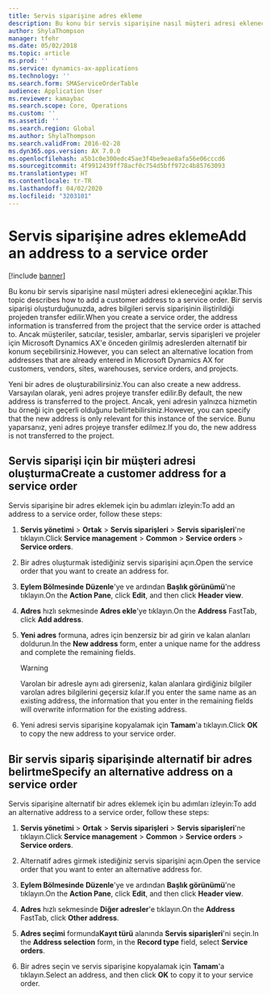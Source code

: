 ```yaml
---
title: Servis siparişine adres ekleme
description: Bu konu bir servis siparişine nasıl müşteri adresi ekleneceğini açıklar.
author: ShylaThompson
manager: tfehr
ms.date: 05/02/2018
ms.topic: article
ms.prod: ''
ms.service: dynamics-ax-applications
ms.technology: ''
ms.search.form: SMAServiceOrderTable
audience: Application User
ms.reviewer: kamaybac
ms.search.scope: Core, Operations
ms.custom: ''
ms.assetid: ''
ms.search.region: Global
ms.author: ShylaThompson
ms.search.validFrom: 2016-02-28
ms.dyn365.ops.version: AX 7.0.0
ms.openlocfilehash: a5b1c0e300edc45ae3f4be9eae8afa56e06cccd6
ms.sourcegitcommit: 4f9912439ff78acf0c754d5bff972c4b85763093
ms.translationtype: HT
ms.contentlocale: tr-TR
ms.lasthandoff: 04/02/2020
ms.locfileid: "3203101"
---
```

# <a name="add-an-address-to-a-service-order"></a><span data-ttu-id="a0668-103">Servis siparişine adres ekleme</span><span class="sxs-lookup"><span data-stu-id="a0668-103">Add an address to a service order</span></span>    

[!include [banner](../includes/banner.md)]


<span data-ttu-id="a0668-104">Bu konu bir servis siparişine nasıl müşteri adresi ekleneceğini açıklar.</span><span class="sxs-lookup"><span data-stu-id="a0668-104">This topic describes how to add a customer address to a service order.</span></span> <span data-ttu-id="a0668-105">Bir servis siparişi oluşturduğunuzda, adres bilgileri servis siparişinin iliştirildiği projeden transfer edilir.</span><span class="sxs-lookup"><span data-stu-id="a0668-105">When you create a service order, the address information is transferred from the project that the service order is attached to.</span></span> <span data-ttu-id="a0668-106">Ancak müşteriler, satıcılar, tesisler, ambarlar, servis siparişleri ve projeler için Microsoft Dynamics AX'e önceden girilmiş adreslerden alternatif bir konum seçebilirsiniz.</span><span class="sxs-lookup"><span data-stu-id="a0668-106">However, you can select an alternative location from addresses that are already entered in Microsoft Dynamics AX for customers, vendors, sites, warehouses, service orders, and projects.</span></span>

<span data-ttu-id="a0668-107">Yeni bir adres de oluşturabilirsiniz.</span><span class="sxs-lookup"><span data-stu-id="a0668-107">You can also create a new address.</span></span> <span data-ttu-id="a0668-108">Varsayılan olarak, yeni adres projeye transfer edilir.</span><span class="sxs-lookup"><span data-stu-id="a0668-108">By default, the new address is transferred to the project.</span></span> <span data-ttu-id="a0668-109">Ancak, yeni adresin yalnızca hizmetin bu örneği için geçerli olduğunu belirtebilirsiniz.</span><span class="sxs-lookup"><span data-stu-id="a0668-109">However, you can specify that the new address is only relevant for this instance of the service.</span></span> <span data-ttu-id="a0668-110">Bunu yaparsanız, yeni adres projeye transfer edilmez.</span><span class="sxs-lookup"><span data-stu-id="a0668-110">If you do, the new address is not transferred to the project.</span></span>

## <a name="create-a-customer-address-for-a-service-order"></a><span data-ttu-id="a0668-111">Servis siparişi için bir müşteri adresi oluşturma</span><span class="sxs-lookup"><span data-stu-id="a0668-111">Create a customer address for a service order</span></span>

<span data-ttu-id="a0668-112">Servis siparişine bir adres eklemek için bu adımları izleyin:</span><span class="sxs-lookup"><span data-stu-id="a0668-112">To add an address to a service order, follow these steps:</span></span>

1.  <span data-ttu-id="a0668-113">**Servis yönetimi** \> **Ortak** \> **Servis siparişleri** \> **Servis siparişleri**'ne tıklayın.</span><span class="sxs-lookup"><span data-stu-id="a0668-113">Click **Service management** \> **Common** \> **Service orders** \> **Service orders**.</span></span>

2.  <span data-ttu-id="a0668-114">Bir adres oluşturmak istediğiniz servis siparişini açın.</span><span class="sxs-lookup"><span data-stu-id="a0668-114">Open the service order that you want to create an address for.</span></span>

3.  <span data-ttu-id="a0668-115">**Eylem Bölmesinde** **Düzenle**'ye ve ardından **Başlık görünümü**'ne tıklayın.</span><span class="sxs-lookup"><span data-stu-id="a0668-115">On the **Action Pane**, click **Edit**, and then click **Header view**.</span></span>

4.  <span data-ttu-id="a0668-116">**Adres** hızlı sekmesinde **Adres ekle**'ye tıklayın.</span><span class="sxs-lookup"><span data-stu-id="a0668-116">On the **Address** FastTab, click **Add address**.</span></span>

5.  <span data-ttu-id="a0668-117">**Yeni adres** formuna, adres için benzersiz bir ad girin ve kalan alanları doldurun.</span><span class="sxs-lookup"><span data-stu-id="a0668-117">In the **New address** form, enter a unique name for the address and complete the remaining fields.</span></span> 
    

    > [!WARNING]
    > <P><span data-ttu-id="a0668-118">Varolan bir adresle aynı adı girerseniz, kalan alanlara girdiğiniz bilgiler varolan adres bilgilerini geçersiz kılar.</span><span class="sxs-lookup"><span data-stu-id="a0668-118">If you enter the same name as an existing address, the information that you enter in the remaining fields will overwrite information for the existing address.</span></span></P>


6.  <span data-ttu-id="a0668-119">Yeni adresi servis siparişine kopyalamak için **Tamam**'a tıklayın.</span><span class="sxs-lookup"><span data-stu-id="a0668-119">Click **OK** to copy the new address to your service order.</span></span>

## <a name="specify-an-alternative-address-on-a-service-order"></a><span data-ttu-id="a0668-120">Bir servis sipariş siparişinde alternatif bir adres belirtme</span><span class="sxs-lookup"><span data-stu-id="a0668-120">Specify an alternative address on a service order</span></span>

<span data-ttu-id="a0668-121">Servis siparişine alternatif bir adres eklemek için bu adımları izleyin:</span><span class="sxs-lookup"><span data-stu-id="a0668-121">To add an alternative address to a service order, follow these steps:</span></span>

1.  <span data-ttu-id="a0668-122">**Servis yönetimi** \> **Ortak** \> **Servis siparişleri** \> **Servis siparişleri**'ne tıklayın.</span><span class="sxs-lookup"><span data-stu-id="a0668-122">Click **Service management** \> **Common** \> **Service orders** \> **Service orders**.</span></span>

2.  <span data-ttu-id="a0668-123">Alternatif adres girmek istediğiniz servis siparişini açın.</span><span class="sxs-lookup"><span data-stu-id="a0668-123">Open the service order that you want to enter an alternative address for.</span></span>

3.  <span data-ttu-id="a0668-124">**Eylem Bölmesinde** **Düzenle**'ye ve ardından **Başlık görünümü**'ne tıklayın.</span><span class="sxs-lookup"><span data-stu-id="a0668-124">On the **Action Pane**, click **Edit**, and then click **Header view**.</span></span>

4.  <span data-ttu-id="a0668-125">**Adres** hızlı sekmesinde **Diğer adresler**'e tıklayın.</span><span class="sxs-lookup"><span data-stu-id="a0668-125">On the **Address** FastTab, click **Other address**.</span></span>

5.  <span data-ttu-id="a0668-126">**Adres seçimi** formunda**Kayıt türü** alanında **Servis siparişleri**'ni seçin.</span><span class="sxs-lookup"><span data-stu-id="a0668-126">In the **Address selection** form, in the **Record type** field, select **Service orders**.</span></span>

6.  <span data-ttu-id="a0668-127">Bir adres seçin ve servis siparişine kopyalamak için **Tamam**'a tıklayın.</span><span class="sxs-lookup"><span data-stu-id="a0668-127">Select an address, and then click **OK** to copy it to your service order.</span></span>


  



